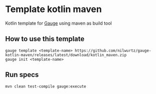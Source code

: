 # Template kotlin maven
Kotlin template for [Gauge](https://gauge.org/) using maven as build tool

## How to use this template
```shell
gauge template <template-name> https://github.com/nilwurtz/gauge-kotlin-maven/releases/latest/download/kotlin_maven.zip
gauge init <template-name>
```

## Run specs

```shell
mvn clean test-compile gauge:execute
```
